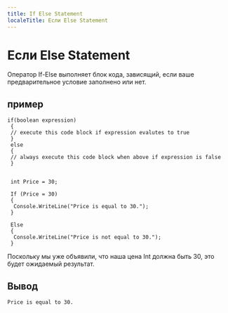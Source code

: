 ```yaml
---
title: If Else Statement
localeTitle: Если Else Statement
---
```

# Если Else Statement

Оператор If-Else выполняет блок кода, зависящий, если ваше предварительное условие заполнено или нет.

## пример
```
if(boolean expression) 
 { 
 // execute this code block if expression evalutes to true 
 } 
 else 
 { 
 // always execute this code block when above if expression is false 
 } 
 
 
 int Price = 30; 
 
 If (Price = 30) 
 { 
  Console.WriteLine("Price is equal to 30."); 
 } 
 
 Else 
 { 
  Console.WriteLine("Price is not equal to 30."); 
 } 
```

Поскольку мы уже объявили, что наша цена Int должна быть 30, это будет ожидаемый результат.

## Вывод
```
Price is equal to 30. 

```